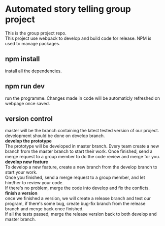 # Automated story telling group project
This is the group project repo.       
This project use webpack to develop and build code for release. NPM is used to manage packages.        
## npm install
install all the dependencies. 
## npm run dev
run the programme. Changes made in code will be automaticly refreshed on webpage once saved.      
       
## version control
master will be the branch containing the latest tested version of our project.        
development should be done on develop branch.       
**develop the prototype**            
The prototype will be developed in master branch. Every team create a new branch from the master branch to start their work. Once finished, send a merge request to a group member to do the code review and merge for you.       
**develop new feature**      
To develop a new feature, create a new branch from the develop branch to start your work.          
Once you finished, send a merge request to a group member, and let him/her to review your code.       
If there's no problem, merge the code into develop and fix the conficts.      
**finish a version**        
once we finished a version, we will create a release branch and test our program, if there's some bug, create bug-fix branch from the release branch and merge back once finished.      
If all the tests passed, merge the release version back to both develop and master branch.       
